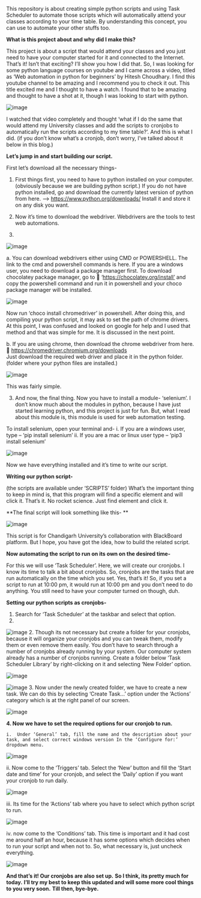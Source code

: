 This repository is about creating simple python scripts and using Task Scheduler to automate those scripts which will automatically attend your classes according to your time table.
By understanding this concept, you can use to automate your other stuffs too.

**What is this project about and why did I make this?**

This project is about a script that would attend your classes and you just need to have your computer started for it and connected to the Internet. That’s it! Isn’t that exciting? I’ll show you how I did that.
So, I was looking for some python language courses on youtube and I came across a video, titled as ‘Web automation in python for beginners’ by Hitesh Choudhary. I find this youtube channel to be amazing and I recommend you to check it out. This title excited me and I thought to have a watch. I found that to be amazing and thought to have a shot at it, though I was looking to start with python. 

 ![image](https://user-images.githubusercontent.com/55484263/109388618-3c2d7280-792e-11eb-9263-ae2d0d91c08a.png)

I watched that video completely and thought ‘what if I do the same that would attend my University classes and add the scripts to cronjobs to automatically run the scripts according to my time table?’. And this is what I did. (if you don’t know what’s a cronjob, don’t worry, I’ve talked about it below in this blog.)


**Let’s jump in and start building our script.**

First let’s download all the necessary things-
1.	First things first, you need to have to python installed on your computer. (obviously because we are building python script.)
    If you do not have python installed, go and download the currently latest version of python from here. -->  https://www.python.org/downloads/
Install it and store it on any disk you want.

2.	Now it’s time to download the webdriver. Webdrivers are the tools to test web automations.
3.	
![image](https://user-images.githubusercontent.com/55484263/109389183-6e8c9f00-7931-11eb-8646-85c95719d011.png)

a.	You can download webdrivers either using CMD or POWERSHELL. The link to the cmd and powershell commands is here. 
If you are a windows user, you need to download a package manager first. To download chocolatey package manager, go to  ‘https://chocolatey.org/install’ and copy the powershell command and run it in powershell and your choco package manager will be installed. 

![image](https://user-images.githubusercontent.com/55484263/109389195-7c422480-7931-11eb-9c4d-4141a176d32f.png)

Now run ‘choco install chromedriver’ in powershell.
After doing this, and compiling your python script, it may ask to set the path of chrome drivers. At this point, I was confused and looked on google for help and I used that method and that was simple for me. It is discussed in the next point. 

b.	If you are using chrome, then download the chrome webdriver from here.  https://chromedriver.chromium.org/downloads	
Just download the required web driver and place it in the python folder. (folder where your python files are installed.)

![image](https://user-images.githubusercontent.com/55484263/109389208-895f1380-7931-11eb-818b-f51b2cfed268.png)

This was fairly simple. 

3.	And now, the final thing. Now you have to install a module- ‘selenium’. I don’t know much about the modules in python, because I have just started learning python, and this project is just for fun. But, what I read about this module is, this module is used for web automation testing.

To install selenium, open your terminal and-
        i.	If you are a windows user, type – ‘pip install selenium’
        ii.	If you are a mac or linux user type – ‘pip3 install selenium’ 
        
 ![image](https://user-images.githubusercontent.com/55484263/109389221-a0056a80-7931-11eb-8d6d-bbd7c7315264.png)


Now we have everything installed and it’s time to write our script.


**Writing our python script-**

(the scripts are available under ‘SCRIPTS’ folder)
What’s the important thing to keep in mind is, that this program will find a specific element and will click it. That’s it. No rocket science. Just find element and click it.




**The final script will look something like this- **

![image](https://user-images.githubusercontent.com/55484263/109389239-bf9c9300-7931-11eb-8ac7-21b12978a932.png)

This script is for Chandigarh University’s collaboration with BlackBoard platform.
But I hope, you have got the idea, how to build the related script.



**Now automating the script to run on its own on the desired time-**

For this we will use ‘Task Scheduler’. Here, we will create our cronjobs. 
I know its time to talk a bit about cronjobs. So, cronjobs are the tasks that are run automatically on the time which you set. Yes, that’s it! So, if you set a script to run at 10:00 pm, it would run at 10:00 pm and you don’t need to do anything. You still need to have your computer turned on though, duh.



**Setting our python scripts as cronjobs-**

1.	Search for ‘Task Scheduler’ at the taskbar and select that option.
2.	
![image](https://user-images.githubusercontent.com/55484263/109389260-e22eac00-7931-11eb-9be6-c8cdbae5c805.png)
2.	Though its not necessary but create a folder for your cronjobs, because it will organize your cronjobs and you can tweak them, modify them or even remove them easily. You don’t have to search through a number of cronjobs already running by your system. Our computer system already has a number of cronjobs running.
Create a folder below ‘Task Scheduler Library’ by right-clicking on it and selecting ‘New Folder’ option.

![image](https://user-images.githubusercontent.com/55484263/109389267-ea86e700-7931-11eb-9fe3-d2f2ee905b20.png)

![image](https://user-images.githubusercontent.com/55484263/109389274-ee1a6e00-7931-11eb-85db-6393e53eaa53.png)
3.	Now under the newly created folder, we have to create a new task.
We can do this by selecting ‘Create Task…’ option under the ‘Actions’ category which is at the right panel of our screen.

![image](https://user-images.githubusercontent.com/55484263/109389287-f8d50300-7931-11eb-99c5-14ea60761ce0.png)


**4.	Now we have to set the required options for our cronjob to run.**

    i.	Under ‘General’ tab, fill the name and the description about your task, and select correct windows version In the ‘Configure for:’ dropdown menu. 
    
![image](https://user-images.githubusercontent.com/55484263/109389303-09857900-7932-11eb-9cbe-7fe1aa43aa28.png)

   ii.	Now come to the ‘Triggers’ tab. Select the ‘New’ button and fill the ‘Start date and time’ for your cronjob, and select the ‘Daily’ option if you want your cronjob to run daily.
   
![image](https://user-images.githubusercontent.com/55484263/109389311-14d8a480-7932-11eb-8028-f0ba0666c805.png)

  iii.	Its time for the ‘Actions’ tab where you have to select which python script to run.
  
![image](https://user-images.githubusercontent.com/55484263/109389321-1a35ef00-7932-11eb-950d-2dc2604952b3.png)

  iv.	now come to the ‘Conditions’ tab. This time is important and it had cost me around half an hour, because it has some options which decides when to run your script and when not to.
So, what necessary is, just uncheck everything.

![image](https://user-images.githubusercontent.com/55484263/109389324-20c46680-7932-11eb-8fe7-2c6b3b4ab69b.png)



**And that’s it! Our cronjobs are also set up.**
**So I think, its pretty much for today.**
**I’ll try my best to keep this updated and will some more cool things to you very soon.**
**Till then, bye-bye.**
